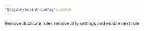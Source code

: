 ```yaml
---
'@rajzik/eslint-config': patch
---
```


Remove duplicate rules remove a11y settings and enable next rule
